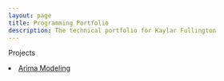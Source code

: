 ```yaml
---
layout: page
title: Programming Portfolio
description: The technical portfolio for Kaylar Fullington
---
```


Projects
<li class="masthead__menu-item">
    <a href="kdfullington.github.io/kdfullington_portfolio/arima_modeling.html">Arima Modeling</a>
</li>
